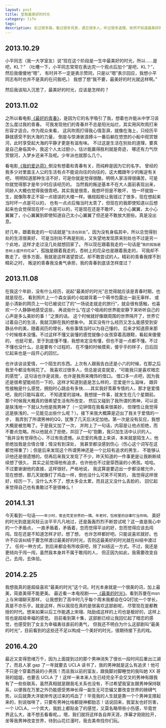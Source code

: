 ```yaml
---
layout: post
title: 至我最美好的时光
category: life
tags: 
description: 走过很多路，看过很多风景，遇见很多人，听过很多道理，依然不知道最美好的时光应该是怎样的……
---
```


## 2013.10.29
小平同志（我一大学室友）说“现在这个阶段是一生中最美好的时光，所以……是吧，KL？”
（吐槽一下，小平同志常常在表达完一个观点后加个“是吧，KL？”，然后我傻傻地“嗯”，
有时并不一定是表示赞同，只是以“嗯”表示回应，我想小平同志有时也并不是真的在问我吧。）
我想了想“我不要，最美好的时光就这样啊。”

然后我该陷入沉思了，最美好的时光，应该是怎样的？

## 2013.11.02
之所以看电影[《最好的青春》][最好的青春]，是因为它的名字吸引了我，想着也许能从中学习该怎么度过我的青春。
可我发现他们的青春并不总是阳光灿烂，其实用风吹雨打来形容才适合。作为观众来看，
这风吹雨打得我心情澎湃，就像在海上，只经历平静就感受不到大海的力量，
倒是与惊涛骇浪搏斗一番后躺在悠悠的小船中观赏银河，此时享受起大海的平静才更是有滋有味。
不过这是生活在别处的道理，要真是自己身临其中，我这个人太过胆小，估计能赢得胜利就是奇迹，
哪还有力气欣赏银河，入梦乡还来不及呢。少年派也就那么几个。

看电影[《我的爱达荷》][我的爱达荷]倒没有想着和青春有关，而纯粹是因为它的名字。
曾经的我多少对里面主人公的生活有点不能说向往的向往的，这大概跟年少的叛逆有关吧，
明明知道那种生活不好，可是你就是觉得很酷，明明人家活得很痛苦，可是你就觉得那才是年少时应该经历的。
当然我的叛逆基本不在大人面前表现出来，同龄人大概也觉得我很乖吧。其实我是很乖，我想坏但是不敢坏，
怕一坏就毁一生，就像陈孝正不容一点错误的大楼一样。循规蹈矩让我错过了很多，现在想起来当时坏一点是可以的，
也有一点点后悔当时太乖了，但现在的我即使知道以后想起来也会觉得现在坏一点是可以的，可是现在还是不敢坏，
太小心翼翼，太小心翼翼了，小心翼翼到即使知道自己太小心翼翼了但还是不敢放大胆些。真是没出息。

好几年，跟着我走的一句话就是“`生活在别处`”。因为没有身临其中，所以总觉得别处的生活很美好，
可是当别处不再是别处，又失望地发现原来别处也不过是另一个此地，这样才走过没几处就想回家了。
所以现在跟着我走的一句话是“`我的孤独是杏树上盛开的花朵`”，孤独是跟着我走的，杏树上的花朵也是跟着我走的，
可我却不敢走了。很多方面，我就是这样渴望尝试，却不敢尝试的人。精彩的青春我撑不到精彩之时，
叛逆的青春我没勇气承担，我的青春到底该怎样度过？

## 2013.11.08
在我这个年龄，没有什么经历，说起“最美好的时光”总觉得就应该是青春时期，也就是现在。
看到照片上一个森女装的小姑娘背着一个萌书包露出一副无辜样，
或是小清新的网页上一句已被说烂了的“一场说走就走的旅行”，就会很有感触，也喜欢一个人静静地感受这些，
再说些什么“在这个喧闹的世界能安静下来听听自己的心声是多么美妙的事！”之类的话。
这个时候就好像跟周围的世界隔开了，世界它过着自己的生活，我就沉醉在我的想象中。
其实没有什么经历又怎么能感受到安静丛中的美，随着阅历的增长，有些事情当时以为自己懂的，
后来才知道原来那个时候根本没懂。不过这样不懂又装懂的感觉就像小女孩穿着高跟鞋，看起来傻傻的，
也挺可爱。至于到底懂不懂，我想肯定没有懂，但也不是一点都不懂。不过不懂也没什么，总是要有个过程的，
在不懂的时候摸索，傻乎乎的样子，日后回忆起来也是一段开心的回忆。

也许该谈谈爱情，一个陌生的东西。上次有人跟我告白还是小六的时候，在那之后我至今都没有桃花了。
我喜欢过很多人，但总是说变就变，“可能我只是喜欢暗恋的感觉”，这句话也许是说我，也许是我用来掩饰的借口。
借口多一点吧，因为我还是很希望能经历一下的，这样才知道到底是怎么样的，恋爱是什么滋味，
跟异性接触是什么感觉，拥抱时心跳会有多快……其实我好羡慕专情的人，那才是爱情吧，我的只能叫喜欢，
不知道爱的滋味。我想提一件事，就发生在几个星期前。那个时候我大概真的很希望生活有所改变，
然后又碰到了我所谓的男神，可以说是肤浅地一下就认为他是我男神了（一见钟情在我看来很美妙，
但理性让我觉得这是肤浅的，一见能见出些什么呢？）。接下来我大概算是迈出了我关于爱情的一步，
我弄到了所谓男神的QQ，犹豫了几天后决定加他。第一次是没有反应，我想大概是被忽略了。于是我又加了一次，
并附上了一句话，内容是让他点拒绝，而不要点忽略。所以他就点了拒绝，并回了一句“抱歉，我只加生活中认识的人。
”我并没有觉得伤心，不过有些遗憾。从恋爱的角度上来讲，本来就是陌生人，他拒绝加我是合情合理；情没有到深处，
我甚至都没感到伤心（伤心这个词写在这都觉得重了）；但是后来发现这个所谓男神还是一个比较有追求的男生，
不能够认识他还是很遗憾的。但再后来我又发现了不少，昨天知道的一件事更是让我断断续续想了很久，
其实之前觉得他有追求，也许他也不过是穿西装的小男孩。哈哈。不过要谢谢他的直接，这样很好。严格地说，
我这算是要迈出一步都没被允许，现在想想，那几天就像打了鸡血一样，倒也没什么可笑不可笑的，
我觉得这样很好，经历一下，没什么大不了，想太多会太累，而且这又没什么丢脸的，
回忆起来觉得自己也有勇敢过不是很棒么！

## 2014.1.31
今天看到一句话——`年少时，常去荒芜世界的一隅，年老时，包袱里的旧事叮当作响。`
美好的时光到底是风轻云淡平平凡凡地过，还是轰轰烈烈不断尝试呢？这一直是我心中的一个矛盾点，
一直矛盾着，矛盾着，忽而觉得平淡的好，忽而觉得应该去闯闯。现在还是不知道怎样才好。想了想，
也许怎样都好吧。只能说喜欢就好。也许不应该纠结于要怎样渡过最美好的时光，否则这最美好的时光就在纠结中渡过了。
任何一种方式，到后来都会有所收获吧，除了纠结这一方式。不过，我还是更倾向于闯一闯，虽然我本身并不属于敢闯的人，
但正因为如此，我需要改变自己，去闯，去体验。

## 2014.2.25
我想我真的是超级喜欢“最美的时光”这个词，时光本身就是一个很美的词，加上最美，简直美得不能更美。
最近看一本电视剧——[《最美的时光》][最美的时光]。看到苏曼在msn上与宋翊聊天那样，
让我想到了高中时几乎每个周末我都会在QQ打扰一个学长，真是不亦乐乎。就是这样，所以我现在真的是很喜欢这部剧呢，
尽管现在是都教授的时代。想来如果以后工作能遇上宋翊、陆励成这样的上司也是极好的，这样上班也是超级幸福的感觉。
目前看到第十集，这部剧已经让我回忆起了暗恋的感觉，也感受到了女主为幸福勇往直前的勇气，
但我还不明白为什么这部剧叫“最美的时光”，目前看到的这些还不足以构成一个美好的时光，很期待接下去的戏。

## 2016.4.20
最近又变得思绪万千，因为上面提到过的那个男神消失了很长一段时间后重出江湖了，而且人家 gap 了一年就要去 UCLA 读书了，我的男神就是这么有追求！他可不只是个穿着西装的小男孩！而且我以前的室友，跟我脚对脚睡觉的我叫她 XX 哥哥的姐姐，也要去 UCLA 了！这样一来本来人生已经完全不会交叉的男神有跟我有了一些些联系，虽然真相就是跟我毛关系也没有，不过希望我室友跟男神保持联系，以便我在万里之外仍能感受男神长得一副生无可恋偏又要改变世界的磅礴气势。以后就靠大洋彼岸传送过来的鸡血了！毕竟我的人生就是靠一个个男神支撑起来的，别说咖啡了，只要有男神比啥都提神都励志！话说回来，我室友也好厉害，一个 UCLA，一个宾大，我脸上都贴金了的感觉，又莫名略带些小伤感，毕竟世界这么大，谁不想去看看呢。。嗯，我们就将这样各自奔天涯，序幕才刚刚拉开，坐等我男神改变世界，待到山花烂漫时，我去美帝找你们玩。



[最好的青春]: http://baike.baidu.com/subview/454759/5055365.htm?from_id=3015666&type=syn&fromtitle=%E6%9C%80%E5%A5%BD%E7%9A%84%E9%9D%92%E6%98%A5&fr=aladdin
[我的爱达荷]: http://baike.baidu.com/view/901595.htm?fr=aladdin
[最美的时光]: http://baike.baidu.com/subview/4328729/9010141.htm#viewPageContent